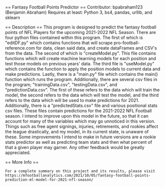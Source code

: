 == Fantasy Football Points Predictor ==
  Contributor: bpabraham123 (Benjamin Abraham)
  Requires at least: Python 3, bs4, pandas, urllib, and sklearn


== Description ==
    This program is designed to predict the fantasy football points of NFL Players
  for the upcoming 2021-2022 NFL Season. There are four python files contained
  within this program. The first of which is "editDF.py" which contains
  functions that will scrape pro-football-reference.com for data, clean said
  data, and create dataFrames and CSV's from the data. The second of which is
  "createModel.py". This file contains functions which will create machine
  learning models for each position and test those models on previous years'
  data. The third file is "useModel.py" which contains the function to apply
  the position models to current data and make predictions. Lastly, there is a
  "main.py" file which contains the main() function which runs the program.
  Additionally, there are several csv files in the program; "trainingData.csv",
  "testingData.csv", and "predictionData.csv". The first of these refers to the
  data which will train the model, the second refers to the data which will test
  the model, and the third refers to the data which will be used to make
  predictions for 2021. Additionally, there is a "predictedStats.csv" file and
  various positional stats csv files. These files contain predictions for the
  2021-2022 NFL Football season.
    I intend to improve upon this model in the future, so that it can account
  for many of the variables which may go unnoticed in this version. Things such
  as free agent signings, injuries, retirements, and rookies affect the league
  drastically, and my model, in its current state, is unaware of these. Some
  improvements I intend to make in future versions are a rookie stats predictor
  as well as predicting team stats and then what percent of that a given player
  may garner. Any other feedback would be greatly appreciated.

== More Info ==
    
    For a complete summary on this project and its results, please visit https://mfootballanalytics.com/2021/10/05/fantasy-football-points-prediction-ml-model-for-2021-nfl-season/
